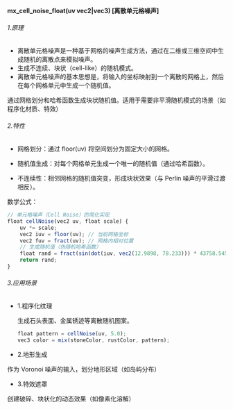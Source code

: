 #### mx_cell_noise_float(uv vec2|vec3) [离散单元格噪声]

###### 1.原理

- 离散单元格噪声是一种基于网格的噪声生成方法，通过在二维或三维空间中生成随机的离散点来模拟噪声。
- 生成不连续、块状（cell-like）的随机模式。
- 离散单元格噪声的基本思想是，将输入的坐标映射到一个离散的网格上，然后在每个网格单元中生成一个随机值。

通过网格划分和哈希函数生成块状随机值。适用于需要非平滑随机模式的场景（如程序化材质、特效）

###### 2.特性

- 网格划分：通过 floor(uv) 将空间划分为固定大小的网格。

- 随机值生成：对每个网格单元生成一个唯一的随机值（通过哈希函数）。

- 不连续性：相邻网格的随机值突变，形成块状效果（与 Perlin 噪声的平滑过渡相反）。

数学公式：

```js
// 单元格噪声（Cell Noise）的简化实现
float cellNoise(vec2 uv, float scale) {
    uv *= scale;
    vec2 iuv = floor(uv); // 当前网格坐标
    vec2 fuv = fract(uv); // 网格内相对位置
    // 生成随机值（伪随机哈希函数）
    float rand = fract(sin(dot(iuv, vec2(12.9898, 78.233))) * 43758.5453);
    return rand;
}
```

###### 3.应用场景

- 1.程序化纹理

  生成石头表面、金属锈迹等离散随机图案。

  ```js
  float pattern = cellNoise(uv, 5.0);
  vec3 color = mix(stoneColor, rustColor, pattern);
  ```

- 2.地形生成

作为 Voronoi 噪声的输入，划分地形区域（如岛屿分布）

- 3.特效遮罩

创建破碎、块状化的动态效果（如像素化溶解）
